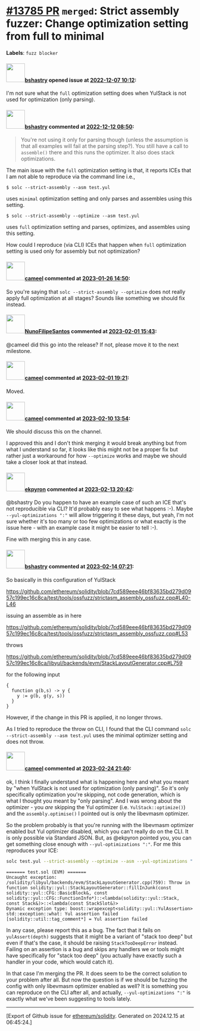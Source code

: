 # [\#13785 PR](https://github.com/ethereum/solidity/pull/13785) `merged`: Strict assembly fuzzer: Change optimization setting from full to minimal
**Labels**: `fuzz blocker`


#### <img src="https://avatars.githubusercontent.com/u/2388185?v=4" width="50">[bshastry](https://github.com/bshastry) opened issue at [2022-12-07 10:12](https://github.com/ethereum/solidity/pull/13785):

I'm not sure what the `full` optimization setting does when YulStack is not used for optimization (only parsing).

#### <img src="https://avatars.githubusercontent.com/u/2388185?v=4" width="50">[bshastry](https://github.com/bshastry) commented at [2022-12-12 08:50](https://github.com/ethereum/solidity/pull/13785#issuecomment-1346106376):

> You're not using it only for parsing though (unless the assumption is that all examples will fail at the parsing step?). You still have a call to `assemble()` there and this runs the optimizer. It also does stack optimizations.

The main issue with the `full` optimization setting is that, it reports ICEs that I am not able to reproduce via the command line i.e., 

```
$ solc --strict-assembly --asm test.yul
```

uses `minimal` optimization setting and only parses and assembles using this setting.

```
$ solc --strict-assembly --optimize --asm test.yul
```

uses `full` optimization setting and parses, optimizes, and assembles using this setting.

How could I reproduce (via CLI) ICEs that happen when `full` optimization setting is used only for assembly but not optimization?

#### <img src="https://avatars.githubusercontent.com/u/137030?v=4" width="50">[cameel](https://github.com/cameel) commented at [2023-01-26 14:50](https://github.com/ethereum/solidity/pull/13785#issuecomment-1405125454):

So you're saying that `solc --strict-assembly --optimize` does not really apply full optimization at all stages? Sounds like something we should fix instead.

#### <img src="https://avatars.githubusercontent.com/u/2582498?u=a1331723a724eb612a66f75abee3048448e2fe01&v=4" width="50">[NunoFilipeSantos](https://github.com/NunoFilipeSantos) commented at [2023-02-01 15:43](https://github.com/ethereum/solidity/pull/13785#issuecomment-1412274636):

@cameel did this go into the release? If not, please move it to the next milestone.

#### <img src="https://avatars.githubusercontent.com/u/137030?v=4" width="50">[cameel](https://github.com/cameel) commented at [2023-02-01 19:21](https://github.com/ethereum/solidity/pull/13785#issuecomment-1412592454):

Moved.

#### <img src="https://avatars.githubusercontent.com/u/137030?v=4" width="50">[cameel](https://github.com/cameel) commented at [2023-02-10 13:54](https://github.com/ethereum/solidity/pull/13785#issuecomment-1425842888):

We should discuss this on the channel.

I approved this and I don't think merging it would break anything but from what I understand so far, it looks like this might not be a proper fix but rather just a workaround for how `--optimize` works and maybe we should take a closer look at that instead.

#### <img src="https://avatars.githubusercontent.com/u/1347491?v=4" width="50">[ekpyron](https://github.com/ekpyron) commented at [2023-02-13 20:42](https://github.com/ethereum/solidity/pull/13785#issuecomment-1428653142):

@bshastry Do you happen to have an example case of such an ICE that's not reproducible via CLI? It'd probably easy to see what happens :-). Maybe ``--yul-optimizations ":"`` will allow triggering it these days, but yeah, I'm not sure whether it's too many or too few optimizations or what exactly is the issue here - with an example case it might be easier to tell :-).

Fine with merging this in any case.

#### <img src="https://avatars.githubusercontent.com/u/2388185?v=4" width="50">[bshastry](https://github.com/bshastry) commented at [2023-02-14 07:21](https://github.com/ethereum/solidity/pull/13785#issuecomment-1429248936):

So basically in this configuration of YulStack

https://github.com/ethereum/solidity/blob/7cd589eee46bf83635bd279d0957c199ec16c8ca/test/tools/ossfuzz/strictasm_assembly_ossfuzz.cpp#L40-L46

issuing an assemble as in here

https://github.com/ethereum/solidity/blob/7cd589eee46bf83635bd279d0957c199ec16c8ca/test/tools/ossfuzz/strictasm_assembly_ossfuzz.cpp#L53

throws

https://github.com/ethereum/solidity/blob/7cd589eee46bf83635bd279d0957c199ec16c8ca/libyul/backends/evm/StackLayoutGenerator.cpp#L759

for the following input

```
{
  function g(b,s) -> y {
    y := g(b, g(y, s))
  }
}
```

However, if the change in this PR is applied, it no longer throws.

As I tried to reproduce the throw on CLI, I found that the CLI command `solc --strict-assembly --asm test.yul` uses the minimal optimizer setting and does not throw.

#### <img src="https://avatars.githubusercontent.com/u/137030?v=4" width="50">[cameel](https://github.com/cameel) commented at [2023-02-24 21:40](https://github.com/ethereum/solidity/pull/13785#issuecomment-1444551710):

ok, I think I finally understand what is happening here and what you meant by "when YulStack is not used for optimization (only parsing)". So it's only specifically optimization you're skipping, not code generation, which is what I thought you meant by "only parsing". And I was wrong about the optimizer - you *are* skipping the Yul optimizer (i.e. `YulStack::optimize()`) and the `assembly.optimise()` I pointed out is only the libevmasm optimizer.

So the problem probably is that you're running with the libevmasm optimizer enabled but Yul optimizer disabled, which you can't really do on the CLI. It is only possible via Standard JSON. But, as @ekpyron pointed you, you can get something close enough with `--yul-optimizations ":"`. For me this reproduces your ICE:
```bash
solc test.yul --strict-assembly --optimize --asm --yul-optimizations ":"
```
```
======= test.sol (EVM) =======
Uncaught exception:
/solidity/libyul/backends/evm/StackLayoutGenerator.cpp(759): Throw in function solidity::yul::StackLayoutGenerator::fillInJunk(const solidity::yul::CFG::BasicBlock&, const solidity::yul::CFG::FunctionInfo*)::<lambda(solidity::yul::Stack, const Stack&)>::<lambda(const StackSlot&)>
Dynamic exception type: boost::wrapexcept<solidity::yul::YulAssertion>
std::exception::what: Yul assertion failed
[solidity::util::tag_comment*] = Yul assertion failed
```

In any case, please report this as a bug. The fact that it fails on `yulAssert(depth)` suggests that it might be a variant of "stack too deep" but even if that's the case, it should be raising `StackTooDeepError` instead. Failing on an assertion is a bug and skips any handlers we or tools might have specifically for "stack too deep" (you actually have exactly such a handler in your code, which would catch it).

In that case I'm merging the PR. It does seem to be the correct solution to your problem after all. But now the question is if we should be fuzzing the config with only libevmasm optimizer enabled as well? It is something you can reproduce on the CLI after all, and actually, `--yul-optimizations ":"` is exactly what we've been suggesting to tools lately.


-------------------------------------------------------------------------------



[Export of Github issue for [ethereum/solidity](https://github.com/ethereum/solidity). Generated on 2024.12.15 at 06:45:24.]
